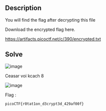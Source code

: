 ## Description

You will find the flag after decrypting this file

Download the encrypted flag here.

https://artifacts.picoctf.net/c/390/encrypted.txt

## Solve

![image](https://github.com/user-attachments/assets/0e4f1402-f9af-4bb6-af47-78d2330a75d1)

Ceasar voi kcach 8

![image](https://github.com/user-attachments/assets/721c3928-9559-4774-aded-2128416854b3)

Flag :

`
picoCTF{r0tat1on_d3crypt3d_429af00f}
`

